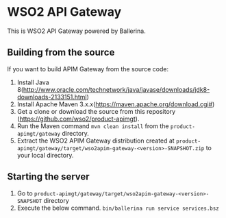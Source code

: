 # WSO2 API Gateway

This is WSO2 API Gateway powered by Ballerina. 


## Building from the source

If you want to build APIM Gateway from the source code:

1. Install Java 8(http://www.oracle.com/technetwork/java/javase/downloads/jdk8-downloads-2133151.html)
2. Install Apache Maven 3.x.x(https://maven.apache.org/download.cgi#)
3. Get a clone or download the source from this repository (https://github.com/wso2/product-apimgt).
4. Run the Maven command ``mvn clean install`` from the ``product-apimgt/gateway`` directory.
5. Extract the WSO2 APIM Gateway distribution created at `product-apimgt/gateway/target/wso2apim-gateway-<version>-SNAPSHOT.zip` to your local directory.

## Starting the server

1. Go to `product-apimgt/gateway/target/wso2apim-gateway-<version>-SNAPSHOT` directory
1. Execute the below command.
``bin/ballerina run service services.bsz``

